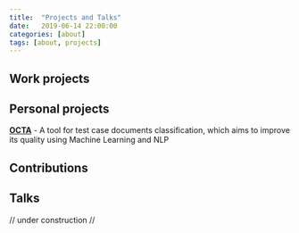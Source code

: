 ```yaml
---
title:  "Projects and Talks"
date:   2019-06-14 22:00:00
categories: [about]
tags: [about, projects]
---
```



## Work projects

## Personal projects
<a href="https://www.antoniosj.com/2018/octa/"><strong class="indigo">OCTA</strong></a> - A tool for test case documents classification, which aims to improve its quality using Machine Learning and NLP

## Contributions 

## Talks

// under construction //
